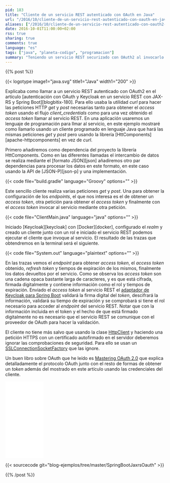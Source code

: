 ```yaml
---
pid: 183
title: "Cliente de un servicio REST autenticado con OAuth en Java"
url: "/2016/10/cliente-de-un-servicio-rest-autenticado-con-oauth-en-java/"
aliases: ["/2016/10/cliente-de-un-servicio-rest-autenticado-con-oauth2-en-java/"]
date: 2016-10-01T11:00:00+02:00
rss: true
sharing: true
comments: true
language: "es"
tags: ["java", "planeta-codigo", "programacion"]
summary: "Teniendo un servicio REST securizado con OAuth2 al invocarlo deberemos realizar el flujo necesario para obtener un _access token_ y posteriormente enviarlo al servicio REST como forma de autenticación y autorización. Usando un cliente programado en el lenguaje Java y usando la librería HttpClient podemos hacer las peticiones HTTP necesarias para la invocación del servicio."
---
```


{{% post %}}


{{< logotype image1="java.svg" title1="Java" width1="200" >}}

Explicaba como llamar a un servicio REST autenticado con OAuth2 en el artículo [autenticación con OAuth y Keycloak en un servicio REST con JAX-RS y Spring Boot][blogbitix-180]. Para ello usaba la utilidad _curl_ para hacer las peticiones HTTP _get_ y _post_ necesarias tanto para obtener el _access token_ usando el flujo _client\_credentials_ como para una vez obtenido el _access token_ llamar al servicio REST. En una aplicación usaremos un lenguaje de programación para llmar al servicio, en este ejemplo mostraré como llamarlo usando un cliente programado en lenguaje Java que hará las mismas peticiones _get_ y _post_ pero usando la librería [HttComponents][apache-httpcomponents] en vez de _curl_.

Primero añadiremos como dependencia del proyecto la librería HttComponents. Como en las diferentes llamadas el intercambio de datos se realiza mediante el [formato JSON][json] añadiremos otro par dependencias para procesar los datos en este formato, en este caso usando la API de [JSON-P][json-p] y una implementación.

{{< code file="build.gradle" language="Groovy" options="" >}}

Este sencillo cliente realiza varias peticiones _get_ y _post_. Una para obtener la configuración de los _endpoints_, el que nos interesa es el de obtener un _access token_, otra petición para obtener el _access token_ y finalmente con el _access token_ invocar al servicio mediante otra petición.

{{< code file="ClientMain.java" language="java" options="" >}}

Iniciado [Keycloak][keycloak] con [Docker][docker], configurado el _realm_ y creado un cliente junto con un rol e iniciado el servicio REST podemos ejecutar el cliente que invoque al servicio. El resultado de las trazas que obtendremos en la terminal será el siguiente.

{{< code file="System.out" language="plaintext" options="" >}}

En las trazas vemos el _endpoint_ para obtener _access token_, el _access token_ obtenido, _refresh token_ y tiempos de expiración de los mismos, finalmente los datos devueltos por el servicio. Como se observa los _access token_ son una cadena opaca bastante larga de caracteres, y es que está cifrada, firmada digitalmente y contiene información como el rol y tiempos de expiración. Enviado el _access token_ al servicio REST el [adaptador de Keycloak para Spring Boot](https://keycloak.gitbooks.io/securing-client-applications-guide/content/v/2.2/topics/oidc/java/java-adapters.html) validará la firma digital del _token_, descifrará la información, validará su tiempo de expiración y se comprobará si tiene el rol necesario para acceder al _endpoint_ del servicio REST. Notar que con la información incluida en el token y el hecho de que está firmado digitalmente no es necesario que el servicio REST se comunique con el proveedor de OAuth para hacer la validación.

El cliente no tiene más salvo que usando la clase [HttpClient](https://hc.apache.org/httpcomponents-client-ga/httpclient/apidocs/org/apache/http/client/HttpClient.html) y haciendo una petición HTTPS con un certificado autofirmado en el servidor deberemos ignorar las comprobaciones de seguridad. Para ello se usan un [SSLConnectionSocketFactory](https://hc.apache.org/httpcomponents-client-ga/httpclient/apidocs/org/apache/http/conn/ssl/SSLConnectionSocketFactory.html) que las ignore.

Un buen libro sobre OAuth que he leído es [Mastering OAuth 2.0](https://amzn.to/2cUkF9d) que explica detalladamente el protocolo OAuth junto con el resto de formas de obtener un _token_ además del mostrado en este artículo usando las credenciales del cliente.

<div class="media-amazon">
    <iframe style="width:120px;height:240px;" marginwidth="0" marginheight="0" scrolling="no" frameborder="0" src="//rcm-eu.amazon-adsystem.com/e/cm?lt1=_blank&bc1=000000&IS2=1&bg1=FFFFFF&fc1=000000&lc1=0000FF&t=blobit-21&o=30&p=8&l=as4&m=amazon&f=ifr&ref=as_ss_li_til&asins=1784395404&linkId=726dc0d3e4914bc672e6b127da045db2&internal=1"></iframe>
</div>

{{< sourcecode git="blog-ejemplos/tree/master/SpringBootJaxrsOauth" >}}

{{% /post %}}
